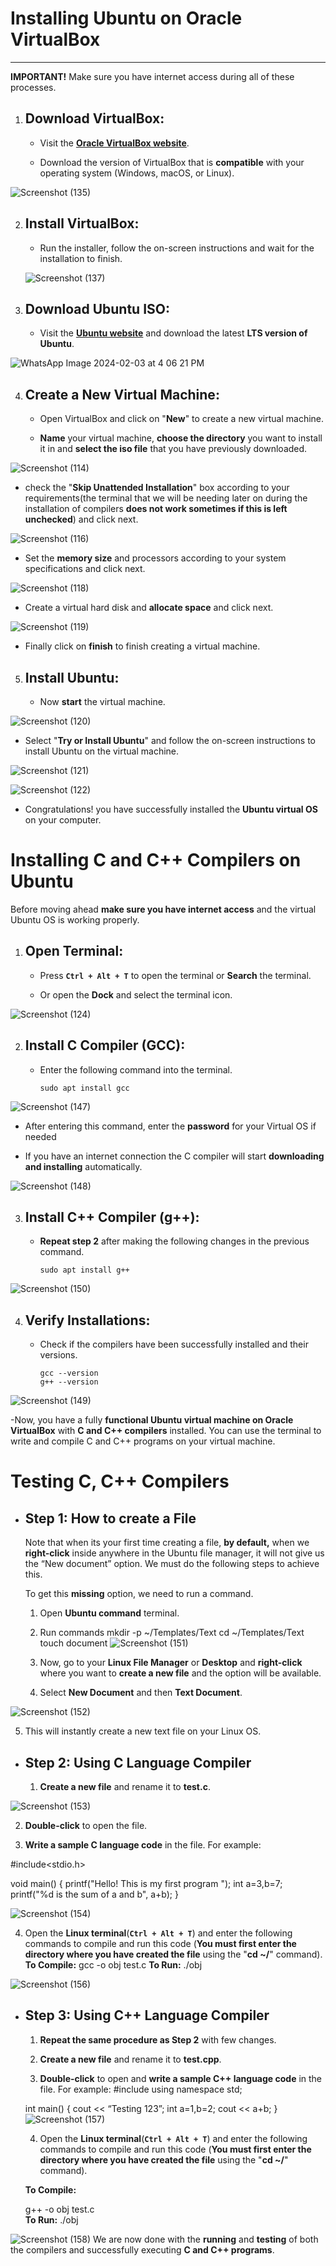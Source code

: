# **Installing Ubuntu on Oracle VirtualBox**

------

**IMPORTANT!** Make sure you have internet access during all of these processes.

1. ## **Download VirtualBox:**

   - Visit the [**Oracle VirtualBox website**](https://www.virtualbox.org/).

   - Download the version of VirtualBox that is **compatible** with your operating system (Windows, macOS, or Linux).

     
 ![Screenshot (135)](https://github.com/fizaamjad897/OS-LAB-tasks/assets/120313148/6aff176e-9e77-451a-ae4a-f97142ffc41a)

     

2. ## **Install VirtualBox:**

   - Run the installer, follow the on-screen instructions and wait for the installation to finish.

   ![Screenshot (137)](https://github.com/fizaamjad897/OS-LAB-tasks/assets/120313148/ed589594-ea7c-4a73-8fba-6ad96ba1841d)


     

3. ## **Download Ubuntu ISO:**

   - Visit the [**Ubuntu website**](https://www.unbuntu.com) and download the latest **LTS version of Ubuntu**.

![WhatsApp Image 2024-02-03 at 4 06 21 PM](https://github.com/fizaamjad897/OS-LAB-tasks/assets/120313148/dcbd2da7-5cd9-4b10-8870-9a05207c66d0)

     

4. ## **Create a New Virtual Machine:**

   - Open VirtualBox and click on "**New**" to create a new virtual machine.

   - **Name** your virtual machine, **choose the directory** you want to install it in and **select the iso file** that you have previously downloaded.

    
![Screenshot (114)](https://github.com/fizaamjad897/OS-LAB-tasks/assets/120313148/d53441ee-4fb4-452a-9c62-d6aeae7ecb5f)

     

   - check the "**Skip Unattended Installation**" box according to your requirements(the terminal that we will be needing later on during the installation of compilers **does not work sometimes if this is left unchecked**) and click next.

   
![Screenshot (116)](https://github.com/fizaamjad897/OS-LAB-tasks/assets/120313148/a7a2be07-94ad-4892-8f35-6f83c3c37d13)

     
   - Set the **memory size** and processors according to your system specifications and click next.

 ![Screenshot (118)](https://github.com/fizaamjad897/OS-LAB-tasks/assets/120313148/1f17906e-f889-42ba-8be5-237e73c98cc9)

     

   - Create a virtual hard disk and **allocate space** and click next.

   ![Screenshot (119)](https://github.com/fizaamjad897/OS-LAB-tasks/assets/120313148/cd69f142-40eb-4775-9c99-80cfa27f2150)


   - Finally click on **finish** to finish creating a virtual machine.

     

5. ## **Install Ubuntu:**

   - Now **start** the virtual machine.

    
![Screenshot (120)](https://github.com/fizaamjad897/OS-LAB-tasks/assets/120313148/7882e8d6-cde8-4cb0-9574-6142148db861)

     

   - Select "**Try or Install Ubuntu**" and follow the on-screen instructions to install Ubuntu on the virtual machine.

  ![Screenshot (121)](https://github.com/fizaamjad897/OS-LAB-tasks/assets/120313148/bf9dbfbc-bb48-47f7-af9e-178120e5c131)


  
![Screenshot (122)](https://github.com/fizaamjad897/OS-LAB-tasks/assets/120313148/55e55860-805c-4c7e-aa11-84d9dd120c6e)

     
- Congratulations! you have successfully installed the **Ubuntu virtual OS** on your computer.

# **Installing C and C++ Compilers on Ubuntu**

Before moving ahead **make sure you have internet access** and the virtual Ubuntu OS is working properly.

1. ## **Open Terminal:**

   - Press **`Ctrl + Alt + T`** to open the terminal or **Search** the terminal.

   - Or open the **Dock** and select the terminal icon.

![Screenshot (124)](https://github.com/fizaamjad897/OS-LAB-tasks/assets/120313148/a7e94ae8-0b6d-467a-a5e4-ae76e6544a12)


     

2. ## **Install C Compiler (GCC):**

   - Enter the following command into the terminal.

     ```
     sudo apt install gcc
     ```

     
![Screenshot (147)](https://github.com/fizaamjad897/OS-LAB-tasks/assets/120313148/0c68003e-13b5-4938-9f07-bd162a538f25)

      

   - After entering this command, enter the **password** for your Virtual OS if needed

   - If you have an internet connection the C compiler will start **downloading and installing** automatically.

  ![Screenshot (148)](https://github.com/fizaamjad897/OS-LAB-tasks/assets/120313148/1a9ee326-00c9-44a9-a31b-c2362c30fee4)


     

3. ## **Install C++ Compiler (g++):**

   - **Repeat step 2** after making the following changes in the previous command.

     ```
     sudo apt install g++
     ```
![Screenshot (150)](https://github.com/fizaamjad897/OS-LAB-tasks/assets/120313148/9d0f1bd7-8dee-4448-8bb2-1c608d52c0ac)



4. ## **Verify Installations:**

   - Check if the compilers have been successfully installed and their versions.

     ```
     gcc --version
     g++ --version
     ```

  ![Screenshot (149)](https://github.com/fizaamjad897/OS-LAB-tasks/assets/120313148/0b6ab146-8d0c-4a50-b75e-d840c89f47b9)
     
-Now, you have a fully **functional Ubuntu virtual machine on Oracle VirtualBox** with **C and C++ compilers** installed. You can use the terminal to write and compile C and C++ programs on your virtual machine.

# **Testing C, C++ Compilers**



- ## Step 1:  **How to create a File**

  Note that when its your first time creating a file, **by default,** when we **right-click** inside anywhere in the Ubuntu file manager, it will not give us the “New document” option. We must do the following steps to achieve this.

  To get this **missing** option, we need to run a command.

  1. Open **Ubuntu command** terminal.

  2. Run commands
  mkdir -p ~/Templates/Text
  cd ~/Templates/Text
  touch document
![Screenshot (151)](https://github.com/fizaamjad897/OS-LAB-tasks/assets/120313148/9d4de58f-6aa4-418a-b59d-670176d2a893)

  3. Now, go to your **Linux File Manager** or **Desktop** and **right-click** where you want to **create a new file** and the option will be available.

  4. Select **New Document** and then **Text Document**.
   
![Screenshot (152)](https://github.com/fizaamjad897/OS-LAB-tasks/assets/120313148/2ee608a6-11b2-4bc1-b1bc-45b0ebb1b5ff)

    
  5. This will instantly create a new text file on your Linux OS.
   

- ## Step 2:  **Using C Language Compiler**

  1. **Create a new file** and rename it to **test.c**.


![Screenshot (153)](https://github.com/fizaamjad897/OS-LAB-tasks/assets/120313148/430fb9d4-c5c2-49bc-b545-832b51584fe1)

    

  2. **Double-click** to open the file.

  3. **Write a sample C language code** in the file. For example:

  #include<stdio.h>
  
  void main() 
  {
  	printf("Hello! This is my first program ");
  	int a=3,b=7;
  	printf("%d is the sum of a and b", a+b);
  }
   

  ![Screenshot (154)](https://github.com/fizaamjad897/OS-LAB-tasks/assets/120313148/aa06489c-3a87-4e18-9f7c-f717deefff73)

  4. Open the **Linux terminal**(**`Ctrl + Alt + T`**) and enter the following commands to compile and run this code (**You must first enter the directory where you have created the file** using the "**cd ~/**" command).
    **To Compile:**
     gcc -o obj test.c
    **To Run:**
      ./obj

  ![Screenshot (156)](https://github.com/fizaamjad897/OS-LAB-tasks/assets/120313148/21537a0d-a5b3-480b-b364-6f89ed1d9921)   
- ## Step 3:  **Using C++ Language Compiler**

  1. **Repeat the same procedure as Step 2** with few changes.

  2. **Create a new file** and rename it to **test.cpp**.

  3. **Double-click** to open and **write a sample C++ language code** in the file. For example:
#include<iostream>
  using namespace std;

  int main()
  {
      cout << “Testing 123”;
      int a=1,b=2;
      cout << a+b;
  }
  ![Screenshot (157)](https://github.com/fizaamjad897/OS-LAB-tasks/assets/120313148/5990d62d-0484-499b-843b-4fbffcc1bca7)

 
  
       
  
  4. Open the **Linux terminal**(**`Ctrl + Alt + T`**) and enter the following commands to compile and run this code (**You must first enter the directory where you have created the file** using the "**cd ~/**" command).
  
  **To Compile:**

  g++ -o obj test.c  
    **To Run:**
  ./obj
  
 ![Screenshot (158)](https://github.com/fizaamjad897/OS-LAB-tasks/assets/120313148/0481dc84-a1fa-4ba9-938f-b9895efa8851)
  We are now done with the **running** and **testing** of both the compilers and successfully executing **C and C++ programs**.





